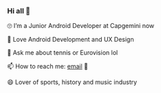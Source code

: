 ### Hi all 👋

🙄 I’m a Junior Android Developer at Capgemini now

🌱 Love Android Development and UX Design

💬 Ask me about tennis or Eurovision lol

📫 How to reach me: [email](mailto:aliaksei.matsveyenak@gmail.com) 📧

😄 Lover of sports, history and music industry
